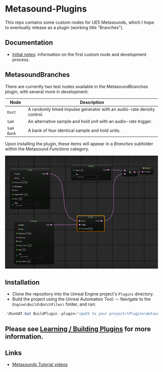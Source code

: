 # Metasound-Plugins 
This repo contains some custom nodes for UE5 Metasounds, which I hope to eventually release as a plugin (working title "Branches").

## Documentation
- [Initial notes](./docs/README.md): information on the first custom node and development process.

## MetasoundBranches
There are currently two test nodes available in the MetasoundBranches plugin, with several more in development:

| Node      | Description                                                  |
|-----------|--------------------------------------------------------------|
| `Dust`    | A randomly timed impulse generator with an audio-rate density control.|
| `SaH`     | An alternative sample and hold unit with an audio-rate trigger. |
| `SaH Bank`| A bank of four identical sample and hold units.              |

Upon installing the plugin, these items will appear in a *Branches* subfolder within the Metasound *Functions* category.

![Signal flow showing a sample and hold node connected to two sources at audio rate](./docs/SaH_demo.png)

## Installation
- Clone the repository into the Unreal Engine project's `Plugins` directory.
- Build the project using the Unreal Automation Tool:
-- Navigate to the `Engine\Build\BatchFiles\` folder, and run: 
```PowerShell
.\RunUAT.bat BuildPlugin -plugin="<path to your project>\Plugins\metasound-plugins\MetasoundBranches.uplugin" -package="<path to your project>\Plugins\metasound-plugins\MetasoundBranches.uplugin"
```

Please see [Learning / Building Plugins](https://dev.epicgames.com/community/learning/tutorials/qz93/unreal-engine-building-plugins) for more information.
---
## Links
- [Metasounds Tutorial videos](https://dev.epicgames.com/community/learning/recommended-community-tutorial/Kw7l/unreal-engine-metasounds)